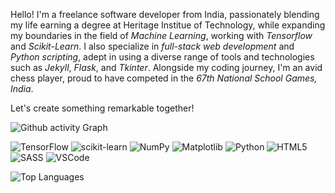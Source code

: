 <!--
![Github banner](https://github.com/shirsakm/shirsakm/assets/90378831/11814b19-d673-4f7e-a1f0-226e22ae05c3)
-->

Hello! I'm a freelance software developer from India, passionately blending my life earning a degree at Heritage Institue of Technology, while expanding my boundaries in the field of _Machine Learning_, working with _Tensorflow_ and _Scikit-Learn_. I also specialize in _full-stack web development_ and _Python scripting_, adept in using a diverse range of tools and technologies such as _Jekyll_, _Flask_, and _Tkinter_. Alongside my coding journey, I'm an avid chess player, proud to have competed in the _67th National School Games, India_.

Let's create something remarkable together! 

![Github activity Graph](https://github-readme-activity-graph.vercel.app/graph?username=shirsakm&theme=material-palenight)

![TensorFlow](https://img.shields.io/badge/TensorFlow-%23FF6F00.svg?style=for-the-badge&logo=TensorFlow&logoColor=white)
![scikit-learn](https://img.shields.io/badge/scikit--learn-%23F7931E.svg?style=for-the-badge&logo=scikit-learn&logoColor=white)
![NumPy](https://img.shields.io/badge/numpy-%23013243.svg?style=for-the-badge&logo=numpy&logoColor=white)
![Matplotlib](https://img.shields.io/badge/Matplotlib-%23ffffff.svg?style=for-the-badge&logo=Matplotlib&logoColor=black)
![Python](https://img.shields.io/badge/Python-FFD43B?style=for-the-badge&logo=python&logoColor=blue)
![HTML5](https://img.shields.io/badge/html5-%23E34F26.svg?style=for-the-badge&logo=html5&logoColor=white)
![SASS](https://img.shields.io/badge/SASS-hotpink.svg?style=for-the-badge&logo=SASS&logoColor=white)
![VSCode](https://img.shields.io/badge/VSCode-0078D4?style=for-the-badge&logo=visual%20studio%20code&logoColor=white)

![Top Languages](https://github-readme-stats.vercel.app/api/top-langs/?username=shirsakm&layout=compact&theme=dracula)

<!--
![stats](https://github-readme-stats.vercel.app/api?username=shirsakm&show_icons=true&theme=dracula&hide=prs&rank_icons=github)
-->

<!--
TO-D0:
- write about myself
- fix the top langs card and stats card being different heights somehow
- write about my past projects
-->
